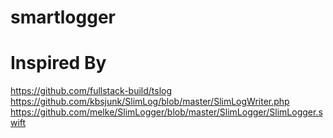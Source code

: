 # smartlogger

# Inspired By 
https://github.com/fullstack-build/tslog
https://github.com/kbsjunk/SlimLog/blob/master/SlimLogWriter.php
https://github.com/melke/SlimLogger/blob/master/SlimLogger/SlimLogger.swift

